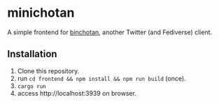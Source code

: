 # minichotan

A simple frontend for [binchotan](https://github.com/sei0o/binchotan-backend), another Twitter (and Fediverse) client.   

## Installation

1. Clone this repository.
2. run `cd frontend && npm install && npm run build` (once).
3. `cargo run`
4. access http://localhost:3939 on browser.

